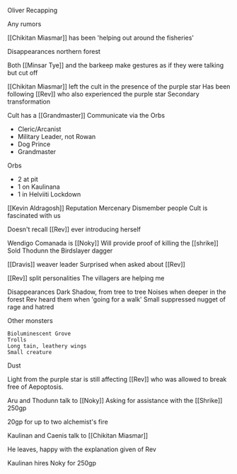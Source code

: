 Oliver Recapping

Any rumors

[[Chikitan Miasmar]] has been 'helping out around the fisheries'

Disappearances northern forest

Both [[Minsar Tye]] and the barkeep make gestures as if they were talking but cut off


[[Chikitan Miasmar]] left the cult in the presence of the purple star
Has been following [[Rev]] who also experienced the purple star
Secondary transformation

Cult has a [[Grandmaster]]
Communicate via the Orbs
- Cleric/Arcanist
- Military Leader, not Rowan
- Dog Prince
- Grandmaster

Orbs
- 2 at pit
- 1 on Kaulinana
- 1 in Helviiti Lockdown

[[Kevin Aldragosh]]
	Reputation
	Mercenary
	Dismember people
Cult is fascinated with us

Doesn't recall [[Rev]] ever introducing herself

Wendigo Comanada is [[Noky]]
Will provide proof of killing the [[shrike]]
Sold Thodunn the Birdslayer dagger

[[Dravis]] weaver leader
Surprised when asked about [[Rev]]

[[Rev]] split personalities
The villagers are helping me


Disappearances
	Dark Shadow, from tree to tree
	Noises when deeper in the forest
	Rev heard them when 'going for a walk'
	Small suppressed nugget of rage and hatred
	
Other monsters

	Bioluminescent Grove
	Trolls
	Long tain, leathery wings
	Small creature

Dust

Light from the purple star is still affecting [[Rev]] who was allowed to break free of Aepoptosis.


Aru and Thodunn talk to [[Noky]]
Asking for assistance with the [[Shrike]]
250gp

20gp for up to two alchemist's fire


Kaulinan and Caenis talk to [[Chikitan Miasmar]]

He leaves, happy with the explanation given of Rev

Kaulinan hires Noky for 250gp








